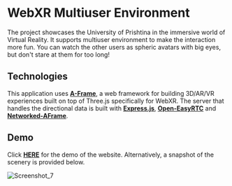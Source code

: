 # WebXR Multiuser Environment

The project showcases the University of Prishtina in the immersive world of Virtual Reality. It supports multiuser environment to make the interaction more fun. You can watch the other users as spheric avatars with big eyes, but don't stare at them for too long! 

## Technologies
This application uses [**A-Frame**](https://aframe.io/), a web framework for building 3D/AR/VR experiences built on top of Three.js specifically for WebXR. The server that handles the directional data is built with [**Express.js**](https://expressjs.com/), [**Open-EasyRTC**](https://github.com/open-easyrtc/open-easyrtc) and [**Networked-AFrame**](https://github.com/networked-aframe).

## Demo
Click [**HERE**](google.com) for the demo of the website. Alternatively, a snapshot of the scenery is provided below.



![Screenshot_7](https://user-images.githubusercontent.com/24959316/206233842-fdbf5f8b-0a67-47bc-bb86-75331a4def32.png)
